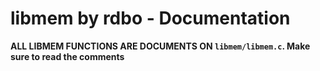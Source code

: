 # libmem by rdbo - Documentation 

**ALL LIBMEM FUNCTIONS ARE DOCUMENTS ON `libmem/libmem.c`. Make sure to read the comments**
